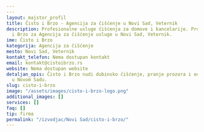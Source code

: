 ```yaml
---
---
layout: majstor_profil
title: Čisto i Brzo - Agencija za čišćenje u Novi Sad, Veternik
description: Profesionalne usluge čišćenja za domove i kancelarije. Pronađite Čisto
  i Brzo za Agencija za čišćenje usluge u Novi Sad, Veternik.
ime: Čisto i Brzo
kategorija: Agencija za čišćenje
mesto: Novi Sad, Veternik
kontakt_telefon: Nema dostupan kontakt
email: kontakt@cistoibrzo.rs
website: Nema dostupan website
detaljan_opis: Čisto i Brzo nudi dubinsko čišćenje, pranje prozora i održavanje prostora
  u Novom Sadu.
slug: cisto-i-brzo
image: "/assets/images/cisto-i-brzo-logo.png"
additional_images: []
services: []
faq: []
tip: firma
permalink: "/izvodjac/Novi Sad/cisto-i-brzo/"
---
```

